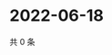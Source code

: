 # 2022-06-18

共 0 条

<!-- BEGIN WEIBO -->
<!-- 最后更新时间 Sat Jun 18 2022 18:00:34 GMT+0800 (China Standard Time) -->

<!-- END WEIBO -->
